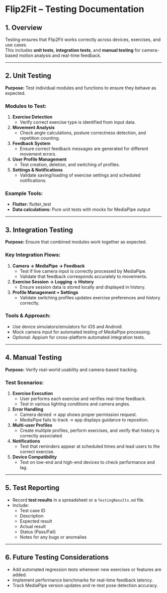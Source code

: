 # Flip2Fit – Testing Documentation

## 1. Overview
Testing ensures that Flip2Fit works correctly across devices, exercises, and use cases.  
This includes **unit tests**, **integration tests**, and **manual testing** for camera-based motion analysis and real-time feedback.

---

## 2. Unit Testing
**Purpose:** Test individual modules and functions to ensure they behave as expected.  

### Modules to Test:
1. **Exercise Detection**
   - Verify correct exercise type is identified from input data.
2. **Movement Analysis**
   - Check angle calculations, posture correctness detection, and repetition counting.
3. **Feedback System**
   - Ensure correct feedback messages are generated for different movement errors.
4. **User Profile Management**
   - Test creation, deletion, and switching of profiles.
5. **Settings & Notifications**
   - Validate saving/loading of exercise settings and scheduled notifications.

### Example Tools:
- **Flutter:** flutter_test  
- **Data calculations:** Pure unit tests with mocks for MediaPipe output
---

## 3. Integration Testing
**Purpose:** Ensure that combined modules work together as expected.

### Key Integration Flows:
1. **Camera → MediaPipe → Feedback**
   - Test if live camera input is correctly processed by MediaPipe.  
   - Validate that feedback corresponds accurately to movements.
2. **Exercise Session → Logging → History**
   - Ensure session data is stored locally and displayed in history.
3. **Profile Management + Settings**
   - Validate switching profiles updates exercise preferences and history correctly.

### Tools & Approach:
- Use device simulators/emulators for iOS and Android.  
- Mock camera input for automated testing of MediaPipe processing.  
- Optional: Appium for cross-platform automated integration tests.

---

## 4. Manual Testing
**Purpose:** Verify real-world usability and camera-based tracking.

### Test Scenarios:
1. **Exercise Execution**
   - User performs each exercise and verifies real-time feedback.  
   - Test in various lighting conditions and camera angles.
2. **Error Handling**
   - Camera denied → app shows proper permission request.  
   - MediaPipe fails to track → app displays guidance to reposition.
3. **Multi-user Profiles**
   - Create multiple profiles, perform exercises, and verify that history is correctly associated.
4. **Notifications**
   - Test that reminders appear at scheduled times and lead users to the correct exercise.
5. **Device Compatibility**
   - Test on low-end and high-end devices to check performance and lag.

---

## 5. Test Reporting
- Record **test results** in a spreadsheet or a `TestingResults.md` file.  
- Include:
  - Test case ID  
  - Description  
  - Expected result  
  - Actual result  
  - Status (Pass/Fail)  
  - Notes for any bugs or anomalies

---

## 6. Future Testing Considerations
- Add automated regression tests whenever new exercises or features are added.  
- Implement performance benchmarks for real-time feedback latency.  
- Track MediaPipe version updates and re-test pose detection accuracy.  
